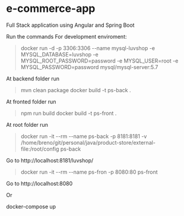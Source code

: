 # e-commerce-app
Full Stack application using Angular and Spring Boot

Run the commands
For development enviroment:
> docker run -d -p 3306:3306 --name mysql-luvshop -e MYSQL_DATABASE=luvshop -e MYSQL_ROOT_PASSWORD=password -e MYSQL_USER=root -e MYSQL_PASSWORD=password mysql/mysql-server:5.7

At backend folder run
> mvn clean package
> docker build -t ps-back .

At fronted folder run
> npm run build
> docker build -t ps-front .

At root folder run
> docker run -it --rm --name ps-back -p 8181:8181 -v /home/breno/git/personal/java/product-store/external-file:/root/config ps-back

Go to
http://localhost:8181/luvshop/

> docker run -it --rm --name ps-fron -p 8080:80 ps-front

Go to
http://localhost:8080

Or

docker-compose up
